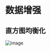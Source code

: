 # 数据增强

## 直方图均衡化

![image](https://github.com/xiaoxingchen505/Computer_Vision_Basics/blob/master/images/hist1.png)